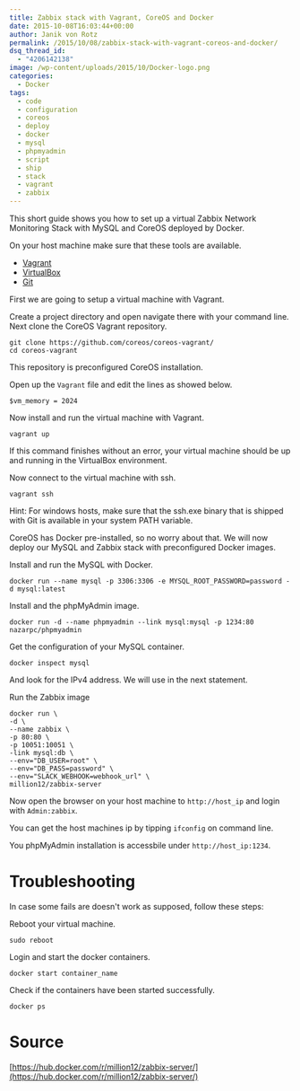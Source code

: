```yaml
---
title: Zabbix stack with Vagrant, CoreOS and Docker
date: 2015-10-08T16:03:44+00:00
author: Janik von Rotz
permalink: /2015/10/08/zabbix-stack-with-vagrant-coreos-and-docker/
dsq_thread_id:
  - "4206142138"
image: /wp-content/uploads/2015/10/Docker-logo.png
categories:
  - Docker
tags:
  - code
  - configuration
  - coreos
  - deploy
  - docker
  - mysql
  - phpmyadmin
  - script
  - ship
  - stack
  - vagrant
  - zabbix
---
```

This short guide shows you how to set up a virtual Zabbix Network Monitoring Stack with MySQL and CoreOS deployed by Docker.

On your host machine make sure that these tools are available.

* [Vagrant](http://www.vagrantup.com/downloads)
* [VirtualBox](https://www.virtualbox.org/wiki/Downloads)
* [Git](http://git-scm.com/downloads)
<!--more-->

First we are going to setup a virtual machine with Vagrant.

Create a project directory and open navigate there with your command line.
Next clone the CoreOS Vagrant repository.

    git clone https://github.com/coreos/coreos-vagrant/
    cd coreos-vagrant

This repository is preconfigured CoreOS installation.

Open up the `Vagrant` file and edit the lines as showed below.

    $vm_memory = 2024

Now install and run the virtual machine with Vagrant.

    vagrant up

If this command finishes without an error, your virtual machine should be up and running in the VirtualBox environment.

Now connect to the virtual machine with ssh.

    vagrant ssh

Hint: For windows hosts, make sure that the ssh.exe binary that is shipped with Git is available in your system PATH variable.

CoreOS has Docker pre-installed, so no worry about that. We will now deploy our MySQL and Zabbix stack with preconfigured Docker images.

Install and run the MySQL with Docker.

    docker run --name mysql -p 3306:3306 -e MYSQL_ROOT_PASSWORD=password -d mysql:latest

Install and the phpMyAdmin image.

    docker run -d --name phpmyadmin --link mysql:mysql -p 1234:80 nazarpc/phpmyadmin

Get the configuration of your MySQL container.

    docker inspect mysql

And look for the IPv4 address. We will use in the next statement.

Run the Zabbix image

    docker run \
    -d \
    --name zabbix \
    -p 80:80 \
    -p 10051:10051 \
    -link mysql:db \
    --env="DB_USER=root" \
    --env="DB_PASS=password" \
    --env="SLACK_WEBHOOK=webhook_url" \
    million12/zabbix-server

Now open the browser on your host machine to `http://host_ip` and login with `Admin:zabbix`.

You can get the host machines ip by tipping `ifconfig` on command line.

You phpMyAdmin installation is accessbile under `http://host_ip:1234`.

# Troubleshooting

In case some fails are doesn't work as supposed, follow these steps:

Reboot your virtual machine.

    sudo reboot

Login and start the docker containers.

    docker start container_name

Check if the containers have been started successfully.

    docker ps

# Source

[https://hub.docker.com/r/million12/zabbix-server/](https://hub.docker.com/r/million12/zabbix-server/)